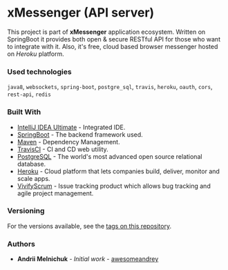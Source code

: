 # xMessenger (API server)

This project is part of <b>xMessenger</b> application ecosystem. Written on SpringBoot it provides
both open & secure RESTful API for those who want to integrate with it. Also, it's free, cloud based browser messenger 
hosted on <i>Heroku</i> platform.

### Used technologies

`java8`, `websockets`, `spring-boot`, `postgre_sql`, `travis`, `heroku`, `oauth`, `cors`, `rest-api`, `redis`

### Built With

* [IntelliJ IDEA Ultimate](https://www.jetbrains.com/idea/) - Integrated IDE.
* [SpringBoot](http://spring.io/) - The backend framework used.
* [Maven](https://maven.apache.org/) - Dependency Management.
* [TravisCI](https://travis-ci.com/) - CI and CD web utility.
* [PostgreSQL](https://www.postgresql.org/) - The world's most advanced open source relational database.
* [Heroku](https://www.heroku.com/) - Cloud platform that lets companies build, deliver, monitor and scale apps.
* [VivifyScrum](https://app.vivifyscrum.com/) - Issue tracking product which allows bug tracking and agile project management.

### Versioning

For the versions available, see the [tags on this repository](https://github.com/awesomeandrey/xmessenger-api/tags).

### Authors

* **Andrii Melnichuk** - *Initial work* - [awesomeandrey](https://github.com/awesomeandrey)